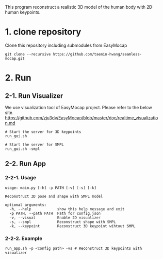 This program reconstruct a realistic 3D model of the human body with 2D human keypoints.


# 1. clone repository
Clone this repository including submodules from EasyMocap
```
git clone --recursive https://github.com/taemin-hwang/seamless-mocap.git
```

# 2. Run
## 2-1. Run Visualizer
We use visualization tool of EasyMocap project. Please refer to the below site.
<https://github.com/zju3dv/EasyMocap/blob/master/doc/realtime_visualization.md>

```
# Start the server for 3D keypoints
run_gui.sh
```

```
# Start the server for SMPL
run_gui.sh -smpl
```

## 2-2. Run App
### 2-2-1. Usage
```
usage: main.py [-h] -p PATH [-v] [-s] [-k]

Reconstruct 3D pose and shape with SMPL model

optional arguments:
  -h, --help            show this help message and exit
  -p PATH, --path PATH  Path for config.json
  -v, --visual          Enable 2D visualizer
  -s, --smpl            Reconstruct shape with SMPL
  -k, --keypoint        Reconstruct 3D keypoint wihtout SMPL
```

### 2-2-2. Example
```
run_app.sh -p <config path> -vs # Reconstruct 3D keypoints with visualizer
```
